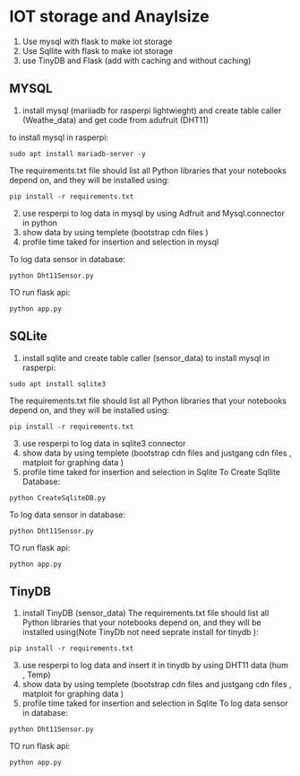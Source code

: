 #  IOT storage and Anaylsize

1. Use mysql with flask to make iot storage
2. Use Sqllite with flask to make iot storage
3. use TinyDB and Flask (add with caching and without caching)


## MYSQL
1. install mysql (mariiadb for rasperpi lightwieght) and create table caller (Weathe_data) and get code from adufruit (DHT11)

to install mysql in rasperpi:
```
sudo apt install mariadb-server -y
```
    
The requirements.txt file should list all Python libraries that your notebooks depend on, and they will be installed using: 
```
pip install -r requirements.txt
```
2. use resperpi to log data in mysql by using Adfruit and Mysql.connector in python
3. show data by using templete (bootstrap cdn files )
4. profile time taked for insertion and selection in mysql

To log data sensor in database:
```
python Dht11Sensor.py
```

TO run flask api:
```
python app.py
```




## SQLite
1. install sqlite and create table caller (sensor_data)
to install mysql in rasperpi:
```
sudo apt install sqlite3
```
    
The requirements.txt file should list all Python libraries that your notebooks depend on, and they will be installed using: 
```
pip install -r requirements.txt
```

3. use resperpi to log data in sqlite3 connector 
4. show data by using templete (bootstrap cdn files and justgang cdn files , matploit for graphing data )
5. profile time taked for insertion and selection in Sqlite 
To Create Sqllite Database:
```
python CreateSqliteDB.py
```
 
To log data sensor in database:
```
python Dht11Sensor.py
```

TO run flask api:
```
python app.py
```


## TinyDB
1. install TinyDB (sensor_data)
The requirements.txt file should list all Python libraries that your notebooks depend on, and they will be installed using(Note TinyDb not need seprate install for tinydb ):
```
pip install -r requirements.txt
```
3. use resperpi to log data and insert it in tinydb by using DHT11 data (hum , Temp) 
4. show data by using templete (bootstrap cdn files and justgang cdn files , matploit for graphing data )
5. profile time taked for insertion and selection in Sqlite 
To log data sensor in database:
```
python Dht11Sensor.py
```

TO run flask api:
```
python app.py
```
